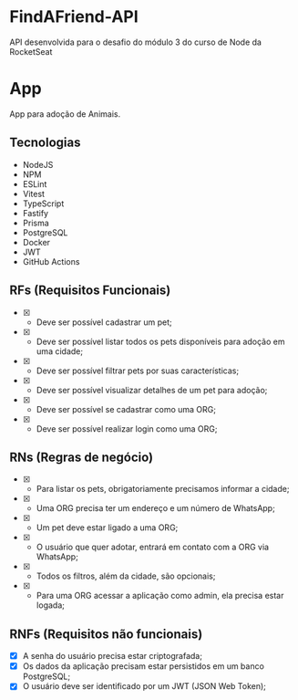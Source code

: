 # FindAFriend-API
 API desenvolvida para o desafio do módulo 3 do curso de Node da RocketSeat

# App

App para adoção de Animais.

## Tecnologias
- NodeJS
- NPM
- ESLint
- Vitest
- TypeScript
- Fastify
- Prisma
- PostgreSQL
- Docker
- JWT
- GitHub Actions

## RFs (Requisitos Funcionais)

- [X] - Deve ser possível cadastrar um pet;
- [X] - Deve ser possível listar todos os pets disponíveis para adoção em uma cidade;
- [X] - Deve ser possível filtrar pets por suas características;
- [X] - Deve ser possível visualizar detalhes de um pet para adoção;
- [X] - Deve ser possível se cadastrar como uma ORG;
- [X] - Deve ser possível realizar login como uma ORG;

## RNs (Regras de negócio)

- [X] - Para listar os pets, obrigatoriamente precisamos informar a cidade;
- [X] - Uma ORG precisa ter um endereço e um número de WhatsApp;
- [X] - Um pet deve estar ligado a uma ORG;
- [X] - O usuário que quer adotar, entrará em contato com a ORG via WhatsApp;
- [X] - Todos os filtros, além da cidade, são opcionais;
- [X] - Para uma ORG acessar a aplicação como admin, ela precisa estar logada;

## RNFs (Requisitos não funcionais)

- [X] A senha do usuário precisa estar criptografada;
- [X] Os dados da aplicação precisam estar persistidos em um banco PostgreSQL;
- [X] O usuário deve ser identificado por um JWT (JSON Web Token);

